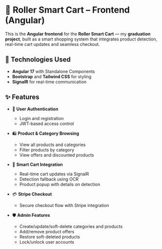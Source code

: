 # 🛒 Roller Smart Cart – Frontend (Angular)

This is the **Angular frontend** for the **Roller Smart Cart** — my **graduation project**, built as a smart shopping system that integrates product detection, real-time cart updates and seamless checkout.

## 🚀 Technologies Used

- **Angular 17** with Standalone Components
- **Bootstrap** and **Tailwind CSS** for styling
- **SignalR** for real-time communication



## ✨ Features

- 🔐 **User Authentication**
  - Login and registration
  - JWT-based access control

- 🛍️ **Product & Category Browsing**
  - View all products and categories
  - Filter products by category
  - View offers and discounted products

- 🛒 **Smart Cart Integration**
  - Real-time cart updates via SignalR
  - Detection fallback using OCR
  - Product popup with details on detection

- 💳 **Stripe Checkout**
  - Secure checkout flow with Stripe integration

- 🛡️ **Admin Features**
  - Create/update/soft-delete categories and products
  - Add/remove product offers
  - Restore soft-deleted products
  - Lock/unlock user accounts
